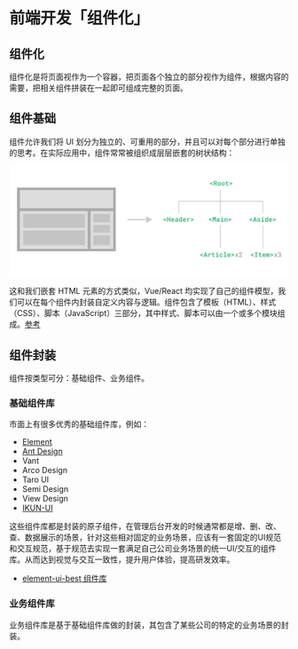 # 前端开发「组件化」

## 组件化

组件化是将页面视作为一个容器，把页面各个独立的部分视作为组件，根据内容的需要，把相关组件拼装在一起即可组成完整的页面。

## 组件基础

组件允许我们将 UI 划分为独立的、可重用的部分，并且可以对每个部分进行单独的思考。在实际应用中，组件常常被组织成层层嵌套的树状结构：

![](./components.png)

这和我们嵌套 HTML 元素的方式类似，Vue/React 均实现了自己的组件模型，我们可以在每个组件内封装自定义内容与逻辑。组件包含了模板（HTML）、样式（CSS）、脚本（JavaScript）三部分，其中样式、脚本可以由一个或多个模块组成。[参考](https://cn.vuejs.org/guide/essentials/component-basics.html)

## 组件封装

组件按类型可分：基础组件、业务组件。

### 基础组件库

市面上有很多优秀的基础组件库，例如：

* [Element](https://element.eleme.cn/#/zh-CN)
* [Ant Design](https://4x-ant-design.antgroup.com/index-cn)
* Vant
* Arco Design
* Taro UI
* Semi Design
* View Design
* [IKUN-UI](https://github.com/LAINE001/ikun-ui)

这些组件库都是封装的原子组件，在管理后台开发的时候通常都是增、删、改、查、数据展示的场景，针对这些相对固定的业务场景，应该有一套固定的UI规范和交互规范，基于规范去实现一套满足自己公司业务场景的统一UI/交互的组件库。从而达到视觉与交互一致性，提升用户体验，提高研发效率。

* [element-ui-best 组件库](https://best-chatai.tz12306.com/element-ui-best-doc/)

### 业务组件库

业务组件库是基于基础组件库做的封装，其包含了某些公司的特定的业务场景的封装。
